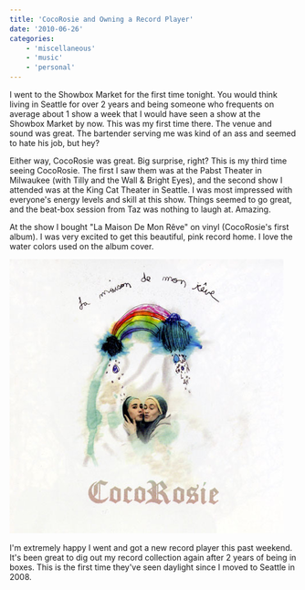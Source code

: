 ```yaml
---
title: 'CocoRosie and Owning a Record Player'
date: '2010-06-26'
categories:
    - 'miscellaneous'
    - 'music'
    - 'personal'
---
```


I went to the Showbox Market for the first time tonight. You would think living in Seattle for over 2 years and being someone who frequents on average about 1 show a week that I would have seen a show at the Showbox Market by now. This was my first time there. The venue and sound was great. The bartender serving me was kind of an ass and seemed to hate his job, but hey?

Either way, CocoRosie was great. Big surprise, right? This is my third time seeing CocoRosie. The first I saw them was at the Pabst Theater in Milwaukee (with Tilly and the Wall & Bright Eyes), and the second show I attended was at the King Cat Theater in Seattle. I was most impressed with everyone's energy levels and skill at this show. Things seemed to go great, and the beat-box session from Taz was nothing to laugh at. Amazing.

At the show I bought "La Maison De Mon Rêve" on vinyl (CocoRosie's first album). I was very excited to get this beautiful, pink record home. I love the water colors used on the album cover.

![La Maison de Mon Reve - CocoRosie](./cocorosie.jpg)

I'm extremely happy I went and got a new record player this past weekend. It's been great to dig out my record collection again after 2 years of being in boxes. This is the first time they've seen daylight since I moved to Seattle in 2008.

